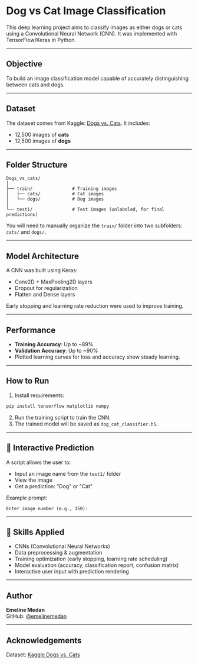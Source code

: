 # Dog vs Cat Image Classification

This deep learning project aims to classify images as either dogs or cats using a Convolutional Neural Network (CNN). It was implemented with TensorFlow/Keras in Python.

---

## Objective
To build an image classification model capable of accurately distinguishing between cats and dogs.

---

## Dataset
The dataset comes from Kaggle: [Dogs vs. Cats](https://www.kaggle.com/c/dogs-vs-cats/data). It includes:
- 12,500 images of **cats**
- 12,500 images of **dogs**

---

## Folder Structure
```
Dogs_vs_cats/
│
├── train/               # Training images
│   ├── cats/            # Cat images
│   └── dogs/            # Dog images
│
└── test1/               # Test images (unlabeled, for final predictions)
```

You will need to manually organize the `train/` folder into two subfolders: `cats/` and `dogs/`.

---

## Model Architecture
A CNN was built using Keras:
- Conv2D + MaxPooling2D layers
- Dropout for regularization
- Flatten and Dense layers

Early stopping and learning rate reduction were used to improve training.

---

## Performance
- **Training Accuracy**: Up to ~89%
- **Validation Accuracy**: Up to ~90%
- Plotted learning curves for loss and accuracy show steady learning.

---

## How to Run
1. Install requirements:
```bash
pip install tensorflow matplotlib numpy
```

2. Run the training script to train the CNN.
3. The trained model will be saved as `dog_cat_classifier.h5`.

---

## 🔹 Interactive Prediction
A script allows the user to:
- Input an image name from the `test1/` folder
- View the image
- Get a prediction: "Dog" or "Cat"

Example prompt:
```text
Enter image number (e.g., 150):
```

---

## 🔧 Skills Applied
- CNNs (Convolutional Neural Networks)
- Data preprocessing & augmentation
- Training optimization (early stopping, learning rate scheduling)
- Model evaluation (accuracy, classification report, confusion matrix)
- Interactive user input with prediction rendering

---

## Author
**Emeline Medan**  
GitHub: [@emelinemedan](https://github.com/emelinemedan)

---

## Acknowledgements
Dataset: [Kaggle Dogs vs. Cats](https://www.kaggle.com/c/dogs-vs-cats/data)
